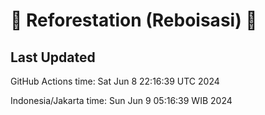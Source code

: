 
# 🌳 Reforestation (Reboisasi) 🌲

## Last Updated

GitHub Actions time: Sat Jun  8 22:16:39 UTC 2024

Indonesia/Jakarta time: Sun Jun  9 05:16:39 WIB 2024
